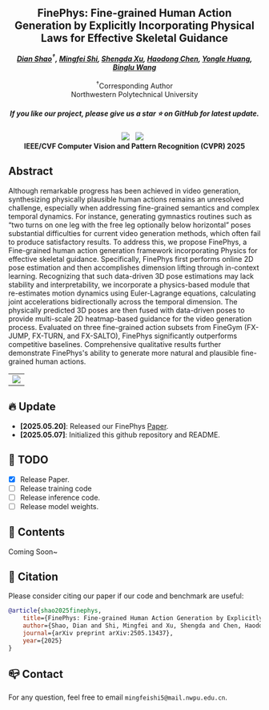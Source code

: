 <!-- <p align="center">
    <img src="assets/a-logo-representing - omnicreator - -a-powerful-ai-t.png" width="150" style="margin-bottom: 0.2;"/>
<p> -->
<h2 align="center"> FinePhys: Fine-grained Human Action Generation by Explicitly Incorporating Physical Laws for Effective Skeletal Guidance</h2>
<!-- ![](./assets/logo_long.png#gh-light-mode-only){: width="50%"} -->
<!-- ![](./assets/logo_long_dark.png#gh-dark-mode-only=100x20) -->
<div align="center">
<!-- <img src='assets/logo_long.png' style="height:100px"></img> -->




_**[Dian Shao](https://scholar.google.com/citations?user=amxDSLoAAAAJ&hl=en)<sup>†</sup>, [Mingfei Shi](https://github.com/SmartDianLab/FinePhys), [Shengda Xu](https://github.com/SmartDianLab/FinePhys), [Haodong Chen](https://haroldchen19.github.io/), [Yongle Huang](https://kylehuang9.github.io/), [Binglu Wang](https://github.com/SmartDianLab/FinePhys)**_
<br><br>
<sup>†</sup>Corresponding Author
<br>
Northwestern Polytechnical University

<h5 align="center"> If you like our project, please give us a star ⭐ on GitHub for latest update.  </h2>

 <a href='https://arxiv.org/abs/2505.13437'><img src='https://img.shields.io/badge/arXiv-2505.13437-b31b1b.svg'></a> &nbsp;
 <a href='https://smartdianlab.github.io/projects-FinePhys/'><img src='https://img.shields.io/badge/Project-Page-Green'></a> &nbsp;
<br>
<strong>IEEE/CVF Computer Vision and Pattern Recognition (CVPR) 2025</strong>
</div>

## Abstract
Although remarkable progress has been achieved in video generation, synthesizing physically plausible human actions remains an unresolved challenge, especially when addressing fine-grained semantics and complex temporal dynamics. For instance, generating gymnastics routines such as “two turns on one leg with the free leg optionally below horizontal” poses substantial difficulties for current video generation methods, which often fail to produce satisfactory results. To address this, we propose FinePhys, a Fine-grained human action generation framework incorporating Physics for effective skeletal guidance. Specifically, FinePhys first performs online 2D pose estimation and then accomplishes dimension lifting through in-context learning. Recognizing that such data-driven 3D pose estimations may lack stability and interpretability, we incorporate a physics-based module that re-estimates motion dynamics using Euler-Lagrange equations, calculating joint accelerations bidirectionally across the temporal dimension. The physically predicted 3D poses are then fused with data-driven poses to provide multi-scale 2D heatmap-based guidance for the video generation process. Evaluated on three fine-grained action subsets from FineGym (FX-JUMP, FX-TURN, and FX-SALTO), FinePhys significantly outperforms competitive baselines. Comprehensive qualitative results further demonstrate FinePhys's ability to generate more natural and plausible fine-grained human actions.

<table class="center">
    <tr>
    <td><img src="assets/cvpr25_poster-sd-v3_00(1).png"></td>
    </tr>
</table>
 
## 🔥 Update
- __[2025.05.20]__: Released our FinePhys [Paper](https://arxiv.org/abs/2505.13437).
- __[2025.05.07]__: Initialized this github repository and README.


## 🧰 TODO

- [x] Release Paper.
- [ ] Release training code
- [ ] Release inference code.
- [ ] Release model weights.

<!-- ## 🧰 Models

|Model|Resolution|GPU Mem. & Inference Time (A100, ddim 50steps)|Checkpoint|
|:---------|:---------|:--------|:--------|
|DynamiCrafter1024|576x1024|18.3GB & 75s (`perframe_ae=True`)|[Hugging Face](https://huggingface.co/Doubiiu/DynamiCrafter_1024/blob/main/model.ckpt)|

Currently, our DynamiCrafter can support generating videos of up to 16 frames with a resolution of 576x1024. The inference time can be reduced by using fewer DDIM steps.

GPU memory consumed on RTX 4090 reported by @noguchis in [Twitter](https://x.com/noguchis/status/1754488826016432341?s=20): 18.3GB (576x1024), 12.8GB (320x512), 11.9GB (256x256). -->


## 📖 Contents

Coming Soon~


## 📝 Citation
Please consider citing our paper if our code and benchmark are useful:
```bib
@article{shao2025finephys,
    title={FinePhys: Fine-grained Human Action Generation by Explicitly Incorporating Physical Laws for Effective Skeletal Guidance},
    author={Shao, Dian and Shi, Mingfei and Xu, Shengda and Chen, Haodong and Huang, Yongle and Wang, Binglu},
    journal={arXiv preprint arXiv:2505.13437},
    year={2025}
}
```



## 📪 Contact

For any question, feel free to email ```mingfeishi5@mail.nwpu.edu.cn```.
